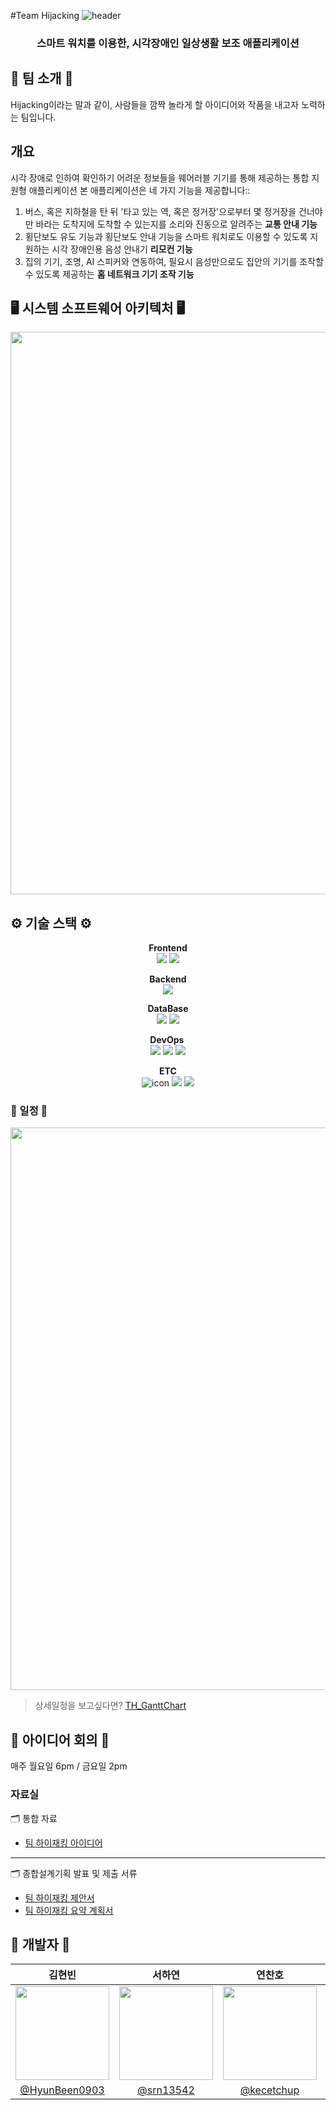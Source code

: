 #Team Hijacking 
![header](https://capsule-render.vercel.app/api?type=waving&color=0&text=TeamHijacking)


<div align="center">
  <h3>스마트 워치를 이용한, 시각장애인 일상생활 보조 애플리케이션</h3>
</div>


## 🔫 팀 소개 🔫
  Hijacking이라는 말과 같이, 사람들을 깜짝 놀라게 할 아이디어와 작품을 내고자 노력하는 팀입니다.


## 개요 
  시각 장애로 인하여 확인하기 어려운 정보들을 웨어러블 기기를 통해 제공하는 통합 지원형 애플리케이션
    본 애플리케이션은 네 가지 기능을 제공합니다::
  1. 버스, 혹은 지하철을 탄 뒤 '타고 있는 역, 혹은 정거장'으로부터 몇 정거장을 건너야만 바라는 도착지에 도착할 수 있는지를 소리와 진동으로 알려주는 **교통 안내 기능**
  2. 횡단보도 유도 기능과 횡단보도 안내 기능을 스마트 워치로도 이용할 수 있도록 지원하는 시각 장애인용 음성 안내기 **리모컨 기능**
  3. 집의 기기, 조명, AI 스피커와 연동하여, 필요시 음성만으로도 집안의 기기를 조작할 수 있도록 제공하는 **홈 네트워크 기기 조작 기능**


## 🖥 시스템 소프트웨어 아키텍처 🖥
<p align="center">
<img width="900" src = "https://github.com/user-attachments/assets/656a2ebb-ea70-41cb-acb7-3caef437a1bf">
</p>


## ⚙ 기술 스택 ⚙

<p align = "center">
 <strong> Frontend </strong><br>
<img src = "https://img.shields.io/badge/Kotlin-0095D5?&style=for-the-badge&logo=kotlin&logoColor=white">
  <img src="https://img.shields.io/badge/java-007396?style=for-the-badge&logo=java&logoColor=white"> 
</p>

<p align = "center">
 <strong> Backend </strong><br>
<img src = "https://img.shields.io/badge/spring-6DB33F?style=for-the-badge&logo=spring&logoColor=white"> 
</p>

<p align = "center">
 <strong> DataBase </strong><br>
 <img src = "https://img.shields.io/badge/MySQL-4479A1?&style=for-the-badge&logo=MySQL&logoColor=black">
 <img src="https://img.shields.io/badge/Amazon RDS-527FFF?style=for-the-badge&logo=Amazon RDS&logoColor=white">
</p>

 
<p align="center">
<strong> DevOps <br></strong>
<img src="https://img.shields.io/badge/docker-2496ED?style=for-the-badge&logo=docker&logoColor=white">  <img src="https://img.shields.io/badge/githubactions-2088FF?style=for-the-badge&logo=githubactions&logoColor=white">  <img src="https://img.shields.io/badge/Amazon EC2-FF9900?style=for-the-badge&logo=Amazon EC2&logoColor=white">
</p>

<p align = "center">
 <strong> ETC </strong><br>
  <img src="https://img.shields.io/badge/figma-5B0BB5?style=for-the-badge&logo=figma&logoColor=white" alt="icon" />
  <img src="https://img.shields.io/badge/github-181717?style=for-the-badge&logo=github&logoColor=white">
  <img src="https://img.shields.io/badge/discord-5865F2?style=for-the-badge&logo=discord&logoColor=white">
</p>


### 📆 일정 📆
<p align="center">
<img width="900" src = "https://github.com/user-attachments/assets/7d839fcf-5cdb-40eb-8b92-138c6adea852"> <br>
</p>

> 상세일정을 보고싶다면?
> <a href = "https://drive.google.com/file/d/1rFrqaWC5YcvNnjylfoi3GrwuYjLE4Qvq/view?usp=drive_link"> TH_GanttChart</a>

## 📌 아이디어 회의 📌
매주 월요일 6pm / 금요일 2pm 

### 자료실
 🗂 통합 자료
- <a href = "https://drive.google.com/file/d/1PWDy0bk7yWFf5zSxnszCO37uCx1hHFtU/view?usp=sharing">팀 하이재킹 아이디어</a>
***
 🗂 종합설계기획 발표 및 제출 서류
- <a href = "https://drive.google.com/file/d/176_STpg_pBsIT_EmeeFJf_z5qdy2MSUh/view?usp=sharing">팀 하이재킹 제안서</a>
- <a href = "https://drive.google.com/file/d/14pNoPenm9NCOFus4_Id3Xb9OWA8gTNcc/view?usp=sharing">팀 하이재킹 요약 계획서</a>

## 🚥 개발자 🚥
**김현빈** | **서하연** | **연찬호** | **김의연**
:------: | :-------: | :-------: | :------: 
<img src="https://avatars.githubusercontent.com/u/134044125?s=64&v=4" width="150" height="150"/> | <img src="https://avatars.githubusercontent.com/u/67358565?v=4" width="150" height="150"/> | <img src="https://avatars.githubusercontent.com/u/133322979?v=4" width="150" height="150"/> | <img src="https://avatars.githubusercontent.com/u/150454163?v=4" width="150" height="150"/>
[@HyunBeen0903](https://github.com/HyunBeen0903) | [@srn13542](https://github.com/srn13542) | [@kecetchup](https://github.com/kecetchup) | [@Ret751](https://github.com/Ret751)
